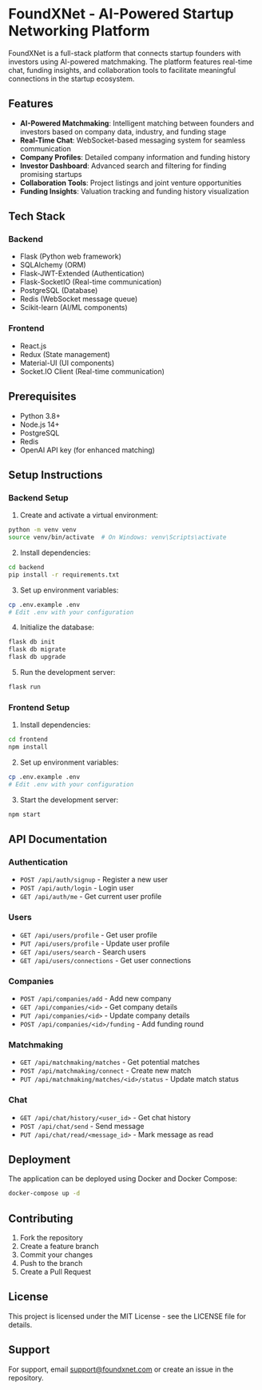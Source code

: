 # FoundXNet - AI-Powered Startup Networking Platform

FoundXNet is a full-stack platform that connects startup founders with investors using AI-powered matchmaking. The platform features real-time chat, funding insights, and collaboration tools to facilitate meaningful connections in the startup ecosystem.

## Features

- **AI-Powered Matchmaking**: Intelligent matching between founders and investors based on company data, industry, and funding stage
- **Real-Time Chat**: WebSocket-based messaging system for seamless communication
- **Company Profiles**: Detailed company information and funding history
- **Investor Dashboard**: Advanced search and filtering for finding promising startups
- **Collaboration Tools**: Project listings and joint venture opportunities
- **Funding Insights**: Valuation tracking and funding history visualization

## Tech Stack

### Backend
- Flask (Python web framework)
- SQLAlchemy (ORM)
- Flask-JWT-Extended (Authentication)
- Flask-SocketIO (Real-time communication)
- PostgreSQL (Database)
- Redis (WebSocket message queue)
- Scikit-learn (AI/ML components)

### Frontend
- React.js
- Redux (State management)
- Material-UI (UI components)
- Socket.IO Client (Real-time communication)

## Prerequisites

- Python 3.8+
- Node.js 14+
- PostgreSQL
- Redis
- OpenAI API key (for enhanced matching)

## Setup Instructions

### Backend Setup

1. Create and activate a virtual environment:
```bash
python -m venv venv
source venv/bin/activate  # On Windows: venv\Scripts\activate
```

2. Install dependencies:
```bash
cd backend
pip install -r requirements.txt
```

3. Set up environment variables:
```bash
cp .env.example .env
# Edit .env with your configuration
```

4. Initialize the database:
```bash
flask db init
flask db migrate
flask db upgrade
```

5. Run the development server:
```bash
flask run
```

### Frontend Setup

1. Install dependencies:
```bash
cd frontend
npm install
```

2. Set up environment variables:
```bash
cp .env.example .env
# Edit .env with your configuration
```

3. Start the development server:
```bash
npm start
```

## API Documentation

### Authentication
- `POST /api/auth/signup` - Register a new user
- `POST /api/auth/login` - Login user
- `GET /api/auth/me` - Get current user profile

### Users
- `GET /api/users/profile` - Get user profile
- `PUT /api/users/profile` - Update user profile
- `GET /api/users/search` - Search users
- `GET /api/users/connections` - Get user connections

### Companies
- `POST /api/companies/add` - Add new company
- `GET /api/companies/<id>` - Get company details
- `PUT /api/companies/<id>` - Update company details
- `POST /api/companies/<id>/funding` - Add funding round

### Matchmaking
- `GET /api/matchmaking/matches` - Get potential matches
- `POST /api/matchmaking/connect` - Create new match
- `PUT /api/matchmaking/matches/<id>/status` - Update match status

### Chat
- `GET /api/chat/history/<user_id>` - Get chat history
- `POST /api/chat/send` - Send message
- `PUT /api/chat/read/<message_id>` - Mark message as read

## Deployment

The application can be deployed using Docker and Docker Compose:

```bash
docker-compose up -d
```

## Contributing

1. Fork the repository
2. Create a feature branch
3. Commit your changes
4. Push to the branch
5. Create a Pull Request

## License

This project is licensed under the MIT License - see the LICENSE file for details.

## Support

For support, email support@foundxnet.com or create an issue in the repository. 
